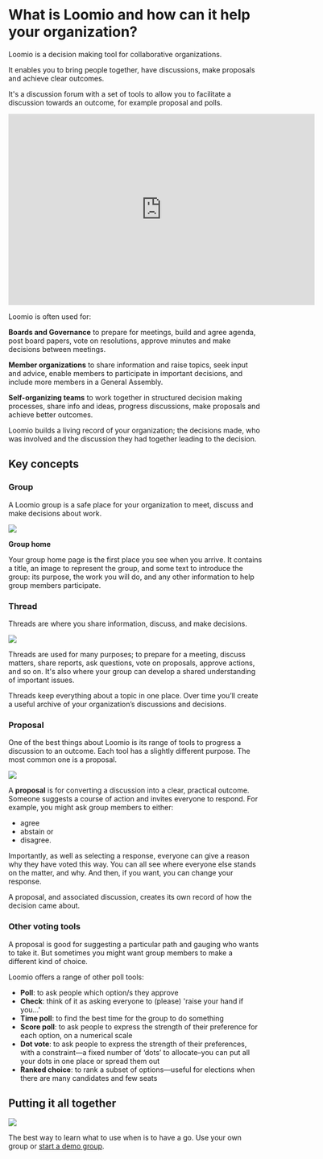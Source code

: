 # What is Loomio and how can it help your organization?

Loomio is a decision making tool for collaborative organizations.

It enables you to bring people together, have discussions, make proposals and achieve clear outcomes.

It's a discussion forum with a set of tools to allow you to facilitate a discussion towards an outcome, for example proposal and polls.

<div class="iframe-container">
<iframe width="608" height="380" src="https://www.youtube.com/embed/Zlzuqsunpxc" title="YouTube video player" frameborder="0" allow="accelerometer; autoplay; clipboard-write; encrypted-media; gyroscope; picture-in-picture" allowfullscreen></iframe>
</div>

Loomio is often used for:

**Boards and Governance** to prepare for meetings, build and agree agenda, post board papers, vote on resolutions, approve minutes and make decisions between meetings.

**Member organizations** to share information and raise topics, seek input and advice,  enable members to participate in important decisions, and include more members in a General Assembly.

**Self-organizing teams** to work together in structured decision making processes, share info and ideas, progress discussions, make proposals and achieve better outcomes.

Loomio builds a living record of your organization; the decisions made, who was involved and the discussion they had together leading to the decision. 

## Key concepts

### Group

A Loomio group is a safe place for your organization to meet, discuss and make decisions about work.

![](Groups.png#width-50)

**Group home**

Your group home page is the first place you see when you arrive. It contains a title, an image to represent the group, and some text to introduce the group: its purpose, the work you will do, and any other information to help group members participate.

### Thread

Threads are where you share information, discuss, and make decisions.

![](Threads.png#width-50)

Threads are used for many purposes; to prepare for a meeting, discuss matters, share reports, ask questions, vote on proposals, approve actions, and so on. It's also where your group can develop a shared understanding of important issues.

Threads keep everything about a topic in one place. Over time you’ll create a useful archive of your organization’s discussions and decisions.

### Proposal

One of the best things about Loomio is its range of tools to progress a discussion to an outcome. Each tool has a slightly different purpose. The most common one is a proposal. 

![](Proposals.png#width-50)

A **proposal** is for converting a discussion into a clear, practical outcome. Someone suggests a course of action and invites everyone to respond. For example, you might ask group members to either:
- agree
- abstain or 
- disagree. 

Importantly, as well as selecting a response, everyone can give a reason why they have voted this way. You can all see where everyone else stands on the matter, and why. And then, if you want, you can change your response. 

A proposal, and associated discussion, creates its own record of how the decision came about.

### Other voting tools

A proposal is good for suggesting a particular path and gauging who wants to take it. But sometimes you might want group members to make a different kind of choice. 

Loomio offers a range of other poll tools:

- **Poll**: to ask people which option/s they approve
- **Check**: think of it as asking everyone to (please) 'raise your hand if you…'
- **Time poll**: to find the best time for the group to do something
- **Score poll**: to ask people to express the strength of their preference for each option, on a numerical scale
- **Dot vote**: to ask people to express the strength of their preferences, with a constraint—a fixed number of ‘dots’ to allocate–you can put all your dots in one place or spread them out
- **Ranked choice**: to rank a subset of options—useful for elections when there are many candidates and few seats

## Putting it all together

![](key-concept.png)

The best way to learn what to use when is to have a go. Use your own group or [start a demo group](https://loomio.org/try).
